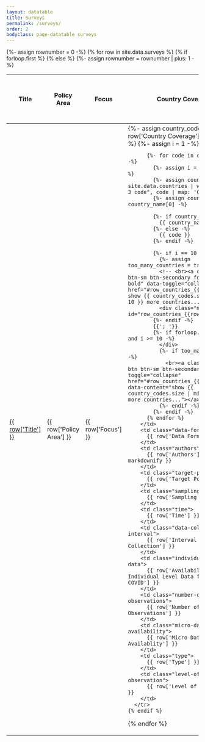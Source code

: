 ```yaml
---
layout: datatable
title: Surveys
permalink: /surveys/
order: 2
bodyclass: page-datatable surveys
---
```


<table>
  {%- assign rownumber = 0 -%}
  {% for row in site.data.surveys %}
    {% if forloop.first %}
    <thead>
      <tr>
        <th class="title">Title</th>
        <th class="policy-area">Policy Area</th>
        <th class="focus">Focus</th>
        <th class="country-coverage">Country Coverage</th>
        <th class="data-format">Data Format</th>
        <th class="authors">Authors</th>
        <th class="target-population">Target Population</th>
        <th class="sampling-method">Sampling Method</th>
        <th class="time">Time</th>
        <th class="data-collection-interval">Interval of Data Collection</th>
        <th class="individual-level-data">Individual Level Data from Pre-COVID</th>
        <th class="number-of-observations">Number of Observations</th>
        <th class="micro-data-availability">Micro Data Availablity</th>
        <th class="type">Type</th>
        <th class="level-of-observation">Level of Observation</th>
      </tr>
    </thead>
    <tbody>
    {% else %}
      {%- assign rownumber = rownumber | plus: 1 -%}
      <tr>
        <td>
          <a href="{{ row['Link'] }}">
            {{ row['Title'] }}
          </a>
        </td>
        <td class="policy-area">
          {{ row['Policy Area'] }}
        </td>
        <td class="focus">
          {{ row['Focus'] }}
        </td>
        <td class="country-coverage">
          {%- assign country_codes = row['Country Coverage'] | split: "; " -%}
          {%- assign i = 1 -%}
          
          {%- for code in country_codes -%}
            {%- assign i = i | plus: 1 -%}
            {%- assign country_name = site.data.countries | where: "Alpha-3 code", code | map: 'Country' -%}
            {%- assign country_name = country_name[0] -%}

            {%- if country_name -%}
              {{ country_name }}
            {%- else -%}
              {{ code }}
            {%- endif -%}
            
            {%- if i == 10 -%}
              {%- assign too_many_countries = true -%}
              <!-- <br><a class="btn btn-sm btn-secondary font-weight-bold" data-toggle="collapse" href="#row_countries_{{rownumber}}"> show {{ country_codes.size | minus: 10 }} more countries... </a> -->
              <div class="more collapse" id="row_countries_{{rownumber}}">
            {%- endif -%}
            {{'; '}}
            {%- if forloop.last == true and i >= 10 -%}
              </div>
              {%- if too_many_countries -%}
                <br><a class="show-more btn btn-sm btn-secondary" data-toggle="collapse" href="#row_countries_{{rownumber}}" data-content="show {{ country_codes.size | minus: 10 }} more countries..."></a>
              {%- endif -%}
            {%- endif -%}
          {% endfor %}
        </td>
        <td class="data-format">
          {{ row['Data Format'] }}
        </td>
        <td class="authors">
          {{ row['Authors'] | markdownify }}
        </td>
        <td class="target-population">
          {{ row['Target Population'] }}
        </td>
        <td class="sampling-method">
          {{ row['Sampling Method'] }}
        </td>
        <td class="time">
          {{ row['Time'] }}
        </td>
        <td class="data-collection-interval">
          {{ row['Interval of Data Collection'] }}
        </td>
        <td class="individual-level-data">
          {{ row['Availability of Individual Level Data from Pre-COVID'] }}
        </td>
        <td class="number-of-observations">
          {{ row['Number of Observations'] }}
        </td>
        <td class="micro-data-availability">
          {{ row['Micro Data Availablity'] }}
        </td>
        <td class="type">
          {{ row['Type'] }}
        </td>
        <td class="level-of-observation">
          {{ row['Level of Observation'] }}
        </td>
      </tr>
    {% endif %}
  {% endfor %}
  </tbody>
</table>